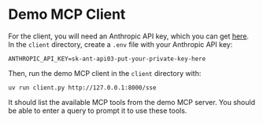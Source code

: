 # Demo MCP Client
For the client, you will need an Anthropic API key, which you can get [here](https://console.anthropic.com/settings/keys). In the `client` directory, create a `.env` file with your Anthropic API key:
```
ANTHROPIC_API_KEY=sk-ant-api03-put-your-private-key-here
```

Then, run the demo MCP client in the `client` directory with:
```
uv run client.py http://127.0.0.1:8000/sse
```
It should list the available MCP tools from the demo MCP server. You should be able to enter a query to prompt it to use these tools.
